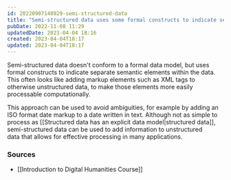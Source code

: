 ```yaml
---
id: 20220907140929-semi-structured-data
title: "Semi-structured data uses some formal constructs to indicate semantic elements"
pubDate: 2022-11-08 11:29
updatedDate: 2023-04-04 18:16
created: 2023-04-04T18:17
updated: 2023-04-04T18:17
---
```


Semi-structured data doesn't conform to a formal data model, but uses formal constructs to indicate separate semantic elements within the data. This often looks like adding markup elements such as XML tags to otherwise unstructured data, to make those elements more easily processable computationally.

This approach can be used to avoid ambiguities, for example by adding an ISO format date markup to a date written in text. Although not as simple to process as [[Structured data has an explicit data model|structured data]], semi-structured data can be used to add information to unstructured data that allows for effective processing in many applications.

### Sources

- [[Introduction to Digital Humanities Course]]
